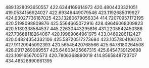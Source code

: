 489.1328093650557
422.6344169614973
420.4804433321051
419.0534156924027
422.69346449079546
423.1192685019927
424.93027736187025
423.13280679056334
414.72070957172195
420.5198098809876
425.5564665072916
428.49646068309823
420.5180338584537
445.22630443295816
431.2205842450386
427.73668118264067
420.19969064961975
433.0469286112427
420.04824354332106
425.58720517273684
423.1057804106124
427.91120945092393
420.56545420768566
425.6478180264508
428.0917269089557
425.64603425667315
425.6454739129698
423.1091656700573
420.7806368890019
414.8565848723707
434.48526890661395